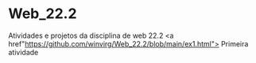 # Web_22.2
Atividades e projetos da disciplina de web 22.2
<a href"https://github.com/winvirg/Web_22.2/blob/main/ex1.html"> Primeira atividade</a>

